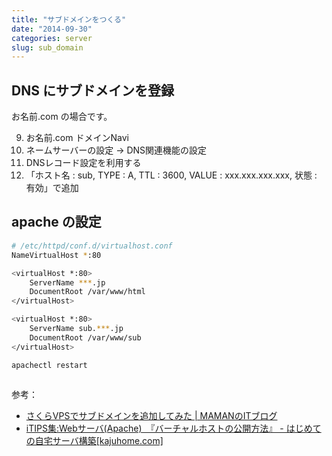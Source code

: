 ```yaml
---
title: "サブドメインをつくる"
date: "2014-09-30"
categories: server
slug: sub_domain
---
```

## DNS にサブドメインを登録
お名前.com の場合です。

9. お名前.com ドメインNavi
9. ネームサーバーの設定 -> DNS関連機能の設定
9. DNSレコード設定を利用する
9. 「ホスト名 : sub, TYPE : A, TTL : 3600, VALUE : xxx.xxx.xxx.xxx, 状態 : 有効」で追加

## apache の設定

```bash
# /etc/httpd/conf.d/virtualhost.conf
NameVirtualHost *:80

<virtualHost *:80>
    ServerName ***.jp
    DocumentRoot /var/www/html
</virtualHost>

<virtualHost *:80>
    ServerName sub.***.jp
    DocumentRoot /var/www/sub
</virtualHost>
```

```
apachectl restart
```

## 

参考：

- [さくらVPSでサブドメインを追加してみた | MAMANのITブログ](http://mamansoft.net/blog/さくらVPSでサブドメインを追加してみた/)
- [iTIPS集:Webサーバ(Apache)　『バーチャルホストの公開方法』 - はじめての自宅サーバ構築[kajuhome.com]](http://kajuhome.com/tips/tips_03_004.shtml)

